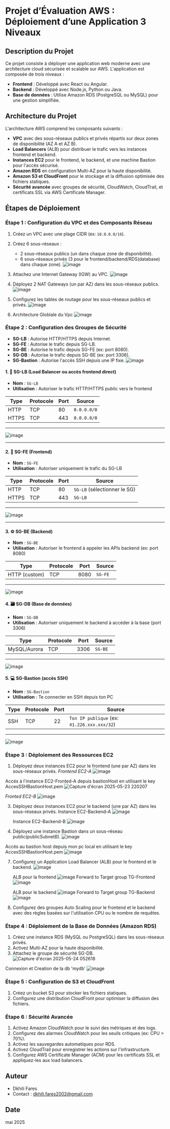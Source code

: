 # Projet d’Évaluation AWS : Déploiement d’une Application 3 Niveaux

## Description du Projet
Ce projet consiste à déployer une application web moderne avec une architecture cloud sécurisée et scalable sur AWS. L'application est composée de trois niveaux :
- **Frontend** : Développé avec React ou Angular.
- **Backend** : Développé avec Node.js, Python ou Java.
- **Base de données** : Utilise Amazon RDS (PostgreSQL ou MySQL) pour une gestion simplifiée.

## Architecture du Projet
L'architecture AWS comprend les composants suivants :
- **VPC** avec des sous-réseaux publics et privés répartis sur deux zones de disponibilité (AZ A et AZ B).
- **Load Balancers** (ALB) pour distribuer le trafic vers les instances frontend et backend.
- **Instances EC2** pour le frontend, le backend, et une machine Bastion pour l'accès sécurisé.
- **Amazon RDS** en configuration Multi-AZ pour la haute disponibilité.
- **Amazon S3 et CloudFront** pour le stockage et la diffusion optimisée des fichiers statiques.
- **Sécurité avancée** avec groupes de sécurité, CloudWatch, CloudTrail, et certificats SSL via AWS Certificate Manager.

## Étapes de Déploiement

### Étape 1 : Configuration du VPC et des Composants Réseau
1. Créez un VPC avec une plage CIDR (ex: `10.0.0.0/16`).
2. Créez 6 sous-réseaux :
   - 2 sous-réseaux publics (un dans chaque zone de disponibilité).
   - 6 sous-réseaux privés (3 pour le frontend/backend/RDS(database) dans chaque zone).
![image](https://github.com/user-attachments/assets/935ba238-bc58-4876-a525-ab7bf2c86125)

3. Attachez une Internet Gateway (IGW) au VPC.
![image](https://github.com/user-attachments/assets/0bed00db-4a6c-4a0f-a017-0b12e1f5e02c)

4. Déployez 2 NAT Gateways (un par AZ) dans les sous-réseaux publics.
![image](https://github.com/user-attachments/assets/dfbfb7a5-0ae4-4db8-ae29-8a6a77ea868d)

5. Configurez les tables de routage pour les sous-réseaux publics et privés.
![image](https://github.com/user-attachments/assets/50089191-4b41-4963-9233-22becdfd19b8)

6. Architecture Globlale du Vpc 
![image](https://github.com/user-attachments/assets/0d348fc6-6493-4c71-8a69-31917fa9b1eb)


### Étape 2 : Configuration des Groupes de Sécurité

- **SG-LB** : Autorise HTTP/HTTPS depuis Internet.
- **SG-FE** : Autorise le trafic depuis SG-LB.
- **SG-BE** : Autorise le trafic depuis SG-FE (ex: port 8080).
- **SG-DB** : Autorise le trafic depuis SG-BE (ex: port 3306).
- **SG-Bastion** : Autorise l'accès SSH depuis une IP fixe.
![image](https://github.com/user-attachments/assets/85c9dca6-70c3-44c5-a5ea-c84ed443537e)


#### 1. 🔁 **SG-LB** (Load Balancer ou accès frontend direct)

* **Nom** : `SG-LB`
* **Utilisation** : Autoriser le trafic HTTP/HTTPS public vers le frontend

| Type  | Protocole | Port | Source      |
| ----- | --------- | ---- | ----------- |
| HTTP  | TCP       | 80   | `0.0.0.0/0` |
| HTTPS | TCP       | 443  | `0.0.0.0/0` |

---
![image](https://github.com/user-attachments/assets/d227c9e5-9b03-4cfd-b342-b67db7f8779f)

---

#### 2. 🎨 **SG-FE** (Frontend)

* **Nom** : `SG-FE`
* **Utilisation** : Autoriser uniquement le trafic du SG-LB

| Type  | Protocole | Port | Source                       |
| ----- | --------- | ---- | ---------------------------- |
| HTTP  | TCP       | 80   | `SG-LB` (sélectionner le SG) |
| HTTPS | TCP       | 443  | `SG-LB`                      |

---
![image](https://github.com/user-attachments/assets/726eafd9-e8c6-4930-9ff7-8d8ff628c9f9)

---

#### 3. ⚙️ **SG-BE** (Backend)

* **Nom** : `SG-BE`
* **Utilisation** : Autoriser le frontend à appeler les APIs backend (ex: port 8080)

| Type          | Protocole | Port | Source  |
| ------------- | --------- | ---- | ------- |
| HTTP (custom) | TCP       | 8080 | `SG-FE` |


---
![image](https://github.com/user-attachments/assets/ee197618-c332-4fc2-b960-a588eedd2835)

#### 4. 🗃️ **SG-DB** (Base de données)

* **Nom** : `SG-DB`
* **Utilisation** : Autoriser uniquement le backend à accéder à la base (port 3306)

| Type         | Protocole | Port | Source  |
| ------------ | --------- | ---- | ------- |
| MySQL/Aurora | TCP       | 3306 | `SG-BE` |

---
![image](https://github.com/user-attachments/assets/691b89c9-b639-40f0-b780-c22c0e03c4d1)


#### 5. 💻 **SG-Bastion** (accès SSH)

* **Nom** : `SG-Bastion`
* **Utilisation** : Te connecter en SSH depuis ton PC

| Type | Protocole | Port | Source                                      |
| ---- | --------- | ---- | ------------------------------------------- |
| SSH  | TCP       | 22   | `Ton IP publique` (ex: `41.226.xxx.xxx/32`) |

---
![image](https://github.com/user-attachments/assets/e8ab8fb8-eafa-490f-9a93-6eb20e0227f3)


### Étape 3 : Déploiement des Ressources EC2
1. Déployez deux instances EC2 pour le frontend (une par AZ) dans les sous-réseaux privés.
*Frontend EC2-A*
![image](https://github.com/user-attachments/assets/816262d3-5cfa-4afb-85be-31a16f191b1c)

Accés à l'instance EC2-Fronted-A depuis bastionHost en utilisant le key AccesSSHBastionHost.pem 
![Capture d'écran 2025-05-23 220207](https://github.com/user-attachments/assets/99ee1388-aee4-4b8f-8d46-7b50e05341b3)


*Fronted EC2-B*
![image](https://github.com/user-attachments/assets/73319a8b-2d7e-46d2-bfaa-7539a2f5b04b)

3. Déployez deux instances EC2 pour le backend (une par AZ) dans les sous-réseaux privés.
   Instance EC2-Backend-A
   ![image](https://github.com/user-attachments/assets/3828c6dd-3e93-4332-803b-0f843963b55e)

   Instance EC2-Backend-B
   ![image](https://github.com/user-attachments/assets/90692dc3-b701-48df-b804-032e129ac79b)

5. Déployez une instance Bastion dans un sous-réseau public(publicSubnetB).
![image](https://github.com/user-attachments/assets/15eea3dc-a430-461e-8fdf-a6af838c41a8)

Accés au bastion host depuis mon pc local en utilisant le key AccesSSHBastionHost.pem 
![image](https://github.com/user-attachments/assets/a62e2dc7-b5cf-41c5-8c9e-82c24d8730dc)

7. Configurez un Application Load Balancer (ALB) pour le frontend et le backend.
   ![image](https://github.com/user-attachments/assets/b6541762-7124-4b54-a9be-fe65fee294d3)
   
   ALB pour la frontend
   ![image](https://github.com/user-attachments/assets/4c808f61-63e0-4a1f-982a-f955a49e1e56)
   Forward to Target group TG-Frontend
   ![image](https://github.com/user-attachments/assets/08c0aefc-9619-471d-af1a-ac861b02a8d5)

   ALB pour le backend
   ![image](https://github.com/user-attachments/assets/86bc5573-76fb-4fd5-b59a-f3156b78776e)
   Forward to Target group TG-Backend 
   ![image](https://github.com/user-attachments/assets/4288bb1d-6df7-4d44-a66a-e22678ac2886)



9. Configurez des groupes Auto Scaling pour le frontend et le backend avec des règles basées sur l'utilisation CPU ou le nombre de requêtes.

### Étape 4 : Déploiement de la Base de Données (Amazon RDS)
1. Créez une instance RDS (MySQL ou PostgreSQL) dans les sous-réseaux privés.
2. Activez Multi-AZ pour la haute disponibilité.
3. Attachez le groupe de sécurité SG-DB.
![Capture d'écran 2025-05-24 052618](https://github.com/user-attachments/assets/5505e715-28eb-4584-87b8-50c2cf158409)

Connexion et Creation de la db 'mydb'
![image](https://github.com/user-attachments/assets/5db701d0-639c-48bf-8f76-895ec689dc39)

### Étape 5 : Configuration de S3 et CloudFront
1. Créez un bucket S3 pour stocker les fichiers statiques.
2. Configurez une distribution CloudFront pour optimiser la diffusion des fichiers.

### Étape 6 : Sécurité Avancée
1. Activez Amazon CloudWatch pour le suivi des métriques et des logs.
2. Configurez des alarmes CloudWatch pour les seuils critiques (ex: CPU > 70%).
3. Activez les sauvegardes automatiques pour RDS.
4. Activez CloudTrail pour enregistrer les actions sur l'infrastructure.
5. Configurez AWS Certificate Manager (ACM) pour les certificats SSL et appliquez-les aux load balancers.

## Auteur
- Dkhili Fares
- Contact : dkhili.fares2002@gmail.com

## Date
mai 2025
